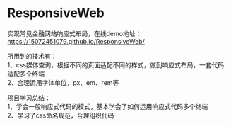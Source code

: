 # ResponsiveWeb
实现常见金融网站响应式布局，在线demo地址： https://15072451079.github.io/ResponsiveWeb/<br>

所用到的技术有：<br>
1、css媒体查询，根据不同的页面适配不同的样式，做到响应式布局，一套代码适配多个终端<br>
2、合理运用字体单位，px、em、rem等<br>

项目学习总结：<br>
1、学会一般响应式代码的模式，基本学会了如何运用响应式代码多个终端<br>
2、学习了css命名规范，合理组织代码<br>
